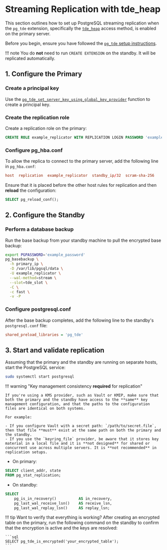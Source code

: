 # Streaming Replication with tde_heap

This section outlines how to set up PostgreSQL streaming replication when the `pg_tde` extension, specifically the [`tde_heap`](index/table-access-method.md) access method, is enabled on the primary server.

Before you begin, ensure you have followed the [`pg_tde` setup instructions](setup.md).

!!! note
    You do **not** need to run `CREATE EXTENSION` on the standby. It will be replicated automatically.

## 1. Configure the Primary

### Create a principal key

Use the [`pg_tde_set_server_key_using_global_key_provider`](functions.md#pg_tde_set_server_key_using_global_key_provider) function to create a principal key.

### Create the replication role

Create a replication role on the primary:

```sql
CREATE ROLE example_replicator WITH REPLICATION LOGIN PASSWORD 'example_password';
```

### Configure pg_hba.conf

To allow the replica to connect to the primary server, add the following line in `pg_hba.conf`:

```conf
host  replication  example_replicator  standby_ip/32  scram-sha-256
```

Ensure that it is placed before the other host rules for replication and then **reload** the configuration:

```sql
SELECT pg_reload_conf();
```

## 2. Configure the Standby

### Perform a database backup

Run the base backup from your standby machine to pull the encrypted base backup:

```bash
export PGPASSWORD='example_password'
pg_basebackup \
  -h primary_ip \
  -D /var/lib/pgsql/data \
  -U example_replicator \
  --wal-method=stream \
  --slot=tde_slot \
  -C \
  -c fast \
  -v -P
```

### Configure postgresql.conf

After the base backup completes, add the following line to the standby's `postgresql.conf` file:

```ini
shared_preload_libraries = 'pg_tde'
```

## 3. Start and validate replication

Assuming that the primary and the standby are running on separate hosts, start the PostgreSQL service:

```bash
sudo systemctl start postgresql
```

!!! warning "Key management consistency **required** for replication"

    If you're using a KMS provider, such as Vault or KMIP, make sure that both the primary and the standby have access to the **same** key management configuration, and that the paths to the configuration files are identical on both systems.

    For example:

    - If you configure Vault with a secret path: `/path/to/secret.file`, then that file **must** exist at the same path on both the primary and the standby.
    - If you use the `keyring_file` provider, be aware that it stores key material in a local file and it is **not designed** for shared or concurrent use across multiple servers. It is **not recommended** in replication setups.

* On primary:

```sql
SELECT client_addr, state 
FROM pg_stat_replication;
```

* On standby:

```sql
SELECT
    pg_is_in_recovery()          AS in_recovery,
    pg_last_wal_receive_lsn()    AS receive_lsn,
    pg_last_wal_replay_lsn()     AS replay_lsn;
```

!!! tip
    Want to verify that everything is working? After creating an encrypted table on the primary, run the following command on the standby to confirm that the encryption is active and the keys are resolved:

    ```sql
    SELECT pg_tde_is_encrypted('your_encrypted_table');
    ```
